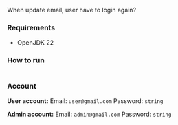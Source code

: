 When update email, user have to login again?

### Requirements
- OpenJDK 22

### How to run

```

```


### Account
**User account:** Email: `user@gmail.com` Password: `string` 

**Admin account:** Email: `admin@gmail.com` Password: `string` 
